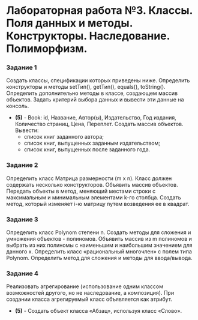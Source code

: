 # Лабораторная работа №3.   Классы. Поля данных и методы. Конструкторы. Наследование. Полиморфизм.
### Задание 1
Создать классы, спецификации которых приведены ниже. Определить конструкторы и методы setТип(), getТип(), equals(), toString(). Определить дополнительно методы в классе, создающем массив объектов. Задать критерий выбора данных и вывести эти данные на консоль.
* __(5)__ - Book: id, Название, Автор(ы), Издательство, Год издания, Количество страниц, Цена, Переплет. Создать массив объектов. Вывести:
  * список книг заданного автора;
  * список книг, выпущенных заданным издательством;
  * список книг, выпущенных после заданного года.
### Задание  2
Определить класс Матрица размерности (m x n). Класс должен содержать несколько конструкторов. Объявить массив объектов. Передать объекты в метод, меняющий местами строки с максимальным и минимальным элементами k-го столбца. Создать метод, который изменяет i-ю матрицу путем возведения ее в квадрат.
### Задание 3
Определить класс Polynom степени n. Создать методы для сложения и умножения объектов - полиномов. Объявить массив из m полиномов и выбрать из них полиномы с наименьшим и наибольшим значением для данного х.
Определить класс «рациональный многочлен» с полем типа Polynom. Определить метод для сложения и методы для ввода/вывода.
### Задание  4
Реализовать агрегирование (использование одним классом возможностей другого, но не наследование, а композиция). При создании класса агрегируемый класс  объявляется как атрибут.
* __(5)__ - Создать объект класса «Абзац», используя класс «Слово».